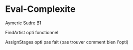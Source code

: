 # Eval-Complexite

Aymeric Sudre B1

FindArtist opti fonctionnel

AssignStages opti pas fait (pas trouver comment bien l'opti)
